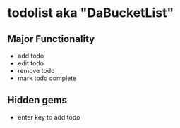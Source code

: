 # todolist aka "DaBucketList"

## Major Functionality

* add todo
* edit todo
* remove todo
* mark todo complete

## Hidden gems

* enter key to add todo
